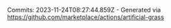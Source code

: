 Commits: 2023-11-24T08:27:44.859Z - Generated via https://github.com/marketplace/actions/artificial-grass
<br>
